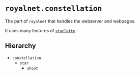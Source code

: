 # `royalnet.constellation`

The part of `royalnet` that handles the webserver and webpages.

It uses many features of [`starlette`](https://www.starlette.io).

## Hierarchy

- `constellation`
    - `star`
        - `shoot`